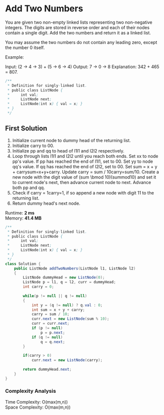 # Add Two Numbers

You are given two non-empty linked lists representing two non-negative integers. The digits are stored in reverse order and each of their nodes contain a single digit. Add the two numbers and return it as a linked list.

You may assume the two numbers do not contain any leading zero, except the number 0 itself.

Example:

Input: (2 -> 4 -> 3) + (5 -> 6 -> 4)
Output: 7 -> 0 -> 8
Explanation: 342 + 465 = 807.

```java
/**
 * Definition for singly-linked list.
 * public class ListNode {
 *     int val;
 *     ListNode next;
 *     ListNode(int x) { val = x; }
 * }
 */
```

## First Solution

1. Initialize current node to dummy head of the returning list.
2. Initialize carry to 00.
3. Initialize pp and qq to head of l1l1 and l2l2 respectively.
4. Loop through lists l1l1 and l2l2 until you reach both ends.
   Set xx to node pp's value. If pp has reached the end of l1l1, set to 00.
   Set yy to node qq's value. If qq has reached the end of l2l2, set to 00.
   Set sum = x + y + carrysum=x+y+carry.
   Update carry = sum / 10carry=sum/10.
   Create a new node with the digit value of (sum \bmod 10)(summod10) and set it to current node's next, then advance current node to next.
   Advance both pp and qq.
5. Check if carry = 1carry=1, if so append a new node with digit 11 to the returning list.
6. Return dummy head's next node.
 
Runtime: **2 ms**  
Memory: **41.4 MB**

```java
/**
 * Definition for singly-linked list.
 * public class ListNode {
 *     int val;
 *     ListNode next;
 *     ListNode(int x) { val = x; }
 * }
 */
class Solution {
    public ListNode addTwoNumbers(ListNode l1, ListNode l2) 
    {
        ListNode dummyHead = new ListNode(0);
        ListNode p = l1, q = l2, curr = dummyHead;
        int carry = 0;
        
        while(p != null || q != null)
        {
            int y = (q != null) ? q.val : 0;
            int sum = x + y + carry;
            carry = sum / 10;
            curr.next = new ListNode(sum % 10);
            curr = curr.next;
            if (p != null)
                p = p.next;
            if (q != null)
                q = q.next;
        }
        
        if(carry > 0)
            curr.next = new ListNode(carry);
        
        return dummyHead.next;
    }
}
```
### Complexity Analysis
Time Complexity: O(max(m,n))  
Space Complexity: O(max(m,n))
